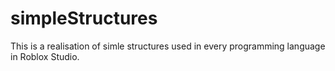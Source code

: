 # simpleStructures
This is a realisation of simle structures used in every programming language in Roblox Studio.
